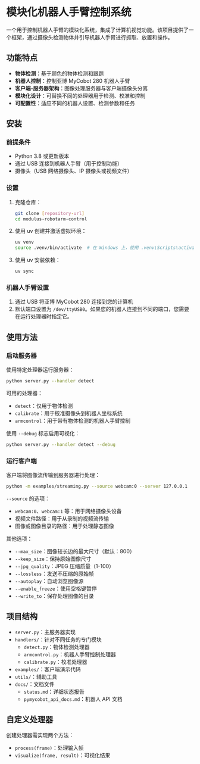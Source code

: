 # 模块化机器人手臂控制系统

一个用于控制机器人手臂的模块化系统，集成了计算机视觉功能。该项目提供了一个框架，通过摄像头检测物体并引导机器人手臂进行抓取、放置和操作。

## 功能特点

- **物体检测**：基于颜色的物体检测和跟踪
- **机器人控制**：控制亚博 MyCobot 280 机器人手臂
- **客户端-服务器架构**：图像处理服务器与客户端摄像头分离
- **模块化设计**：可替换不同的处理器用于检测、校准和控制
- **可配置性**：适应不同的机器人设置、检测参数和任务

## 安装

### 前提条件

- Python 3.8 或更新版本
- 通过 USB 连接到机器人手臂（用于控制功能）
- 摄像头（USB 网络摄像头、IP 摄像头或视频文件）

### 设置

1. 克隆仓库：
   ```bash
   git clone [repository-url]
   cd modulus-robotarm-control
   ```

2. 使用 uv 创建并激活虚拟环境：
   ```bash
   uv venv
   source .venv/bin/activate  # 在 Windows 上，使用 .venv\Scripts\activate
   ```

3. 使用 uv 安装依赖：
   ```bash
   uv sync
   ```

### 机器人手臂设置

1. 通过 USB 将亚博 MyCobot 280 连接到您的计算机
2. 默认端口设置为 `/dev/ttyUSB0`。如果您的机器人连接到不同的端口，您需要在运行处理器时指定它。

## 使用方法

### 启动服务器

使用特定处理器运行服务器：

```bash
python server.py --handler detect
```

可用的处理器：
- `detect`：仅用于物体检测
- `calibrate`：用于校准摄像头到机器人坐标系统
- `armcontrol`：用于带有物体检测的机器人手臂控制

使用 `--debug` 标志启用可视化：

```bash
python server.py --handler detect --debug
```

### 运行客户端

客户端将图像流传输到服务器进行处理：

```bash
python -m examples/streaming.py --source webcam:0 --server 127.0.0.1
```

`--source` 的选项：
- `webcam:0`、`webcam:1` 等：用于网络摄像头设备
- 视频文件路径：用于从录制的视频流传输
- 图像或图像目录的路径：用于处理静态图像

其他选项：
- `--max_size`：图像较长边的最大尺寸（默认：800）
- `--keep_size`：保持原始图像尺寸
- `--jpg_quality`：JPEG 压缩质量（1-100）
- `--lossless`：发送不压缩的原始帧
- `--autoplay`：自动浏览图像源
- `--enable_freeze`：使用空格键暂停
- `--write_to`：保存处理图像的目录

## 项目结构

- `server.py`：主服务器实现
- `handlers/`：针对不同任务的专门模块
  - `detect.py`：物体检测处理器
  - `armcontrol.py`：机器人手臂控制处理器
  - `calibrate.py`：校准处理器
- `examples/`：客户端演示代码
- `utils/`：辅助工具
- `docs/`：文档文件
  - `status.md`：详细状态报告
  - `pymycobot_api_docs.md`：机器人 API 文档

## 自定义处理器

创建处理器需实现两个方法：
- `process(frame)`：处理输入帧
- `visualize(frame, result)`：可视化结果
